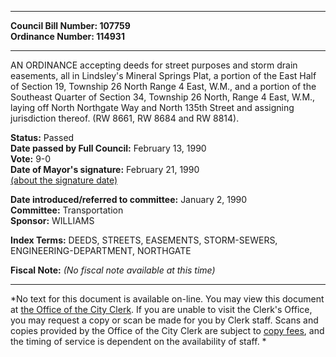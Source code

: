 * * * * *  
  
**Council Bill Number: [](#h0)[](#h2)107759**   
**Ordinance Number: 114931**  
  
* * * * *  
  
AN ORDINANCE accepting deeds for street purposes and storm drain easements, all in Lindsley's Mineral Springs Plat, a portion of the East Half of Section 19, Township 26 North Range 4 East, W.M., and a portion of the Southeast Quarter of Section 34, Township 26 North, Range 4 East, W.M., laying off North Northgate Way and North 135th Street and assigning jurisdiction thereof. (RW 8661, RW 8684 and RW 8814).  
  
**Status:** Passed   
**Date passed by Full Council:** February 13, 1990   
**Vote:** 9-0   
**Date of Mayor's signature:** February 21, 1990   
[(about the signature date)](/~public/approvaldate.htm)   
  
  
**Date introduced/referred to committee:** January 2, 1990   
**Committee:** Transportation   
**Sponsor:** WILLIAMS   
  
**Index Terms:** DEEDS, STREETS, EASEMENTS, STORM-SEWERS, ENGINEERING-DEPARTMENT, NORTHGATE  
  
**Fiscal Note:** *(No fiscal note available at this time)*  
  
* * * * *  
  
*No text for this document is available on-line. You may view this document at [the Office of the City Clerk](http://www.seattle.gov/leg/clerk/contactUs.htm). If you are unable to visit the Clerk's Office, you may request a copy or scan be made for you by Clerk staff. Scans and copies provided by the Office of the City Clerk are subject to [copy fees](http://clerk.seattle.gov/~public/clerkfees.htm), and the timing of service is dependent on the availability of staff. *  
  
  
